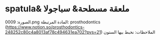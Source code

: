# spatula& ملعقة مسطحة& سباجولا

الصورة: 0009.png
المادة المرتبطة: prosthodontics (https://www.notion.so/prosthodontics-248252c80c4a8013af78c494631ea702?pvs=21)
الملاحظات: نخبط بيها الستون